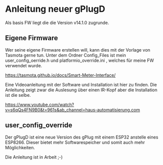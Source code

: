 # Anleitung neuer gPlugD 

Als basis FW liegt die die Version v14.1.0 zugrunde. 

## Eigene Firmware 
Wer seine eigene Firmware erstellen will, kann dies mit der Vorlage von Tasmota gerne tun. 
Unter dem Ordner Config_Files ist mein user_config_oerride.h und platformio_override.ini , welches für meine FW verwendet wurde. 

https://tasmota.github.io/docs/Smart-Meter-Interface/

Eine Videoanleitung mit der Software und Installation ist hier zu finden. Die Anleitung zeigt zwar die Auslesung über einen IR-Kopf aber die Installation ist die selbe. 

https://www.youtube.com/watch?v=s6qQs4FN9B0&t=961s&ab_channel=haus-automatisierung.com

## user_config_override
Der gPlugD ist eine neue Version des gPlug mit einem ESP32 anstelle eines ESP8266. Dieser bietet mehr Softwarespeicher und somit auch mehr Möglichkeiten. 

Die Anleitung ist in Arbeit ;-)
